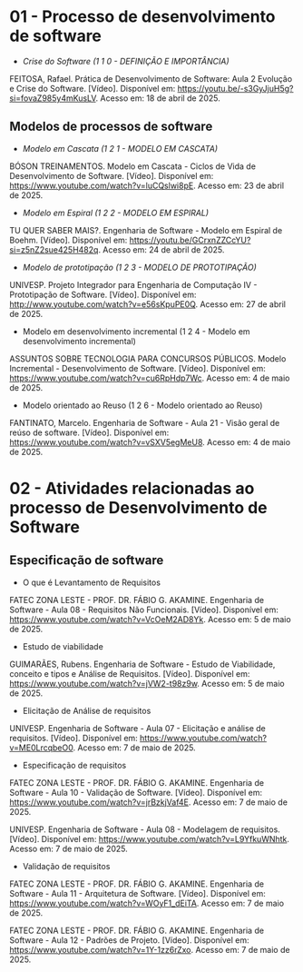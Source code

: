 # 01 - Processo de desenvolvimento de software

- *Crise do Software (1 1 0 - DEFINIÇÃO E IMPORTÂNCIA)*

FEITOSA, Rafael. Prática de Desenvolvimento de Software: Aula 2 Evolução e Crise do Software. [Vídeo]. Disponível em: https://youtu.be/-s3GyJjuH5g?si=fovaZ985y4mKusLV. Acesso em: 18 de abril de 2025.


## Modelos de processos de software

- *Modelo em Cascata (1 2 1 - MODELO EM CASCATA)*

BÓSON TREINAMENTOS. Modelo em Cascata - Ciclos de Vida de Desenvolvimento de Software. [Vídeo]. Disponível em: https://www.youtube.com/watch?v=luCQslwi8pE. Acesso em: 23 de abril de 2025.


- *Modelo em Espiral (1 2 2 - MODELO EM ESPIRAL)*

TU QUER SABER MAIS?. Engenharia de Software - Modelo em Espiral de Boehm. [Vídeo]. Disponível em: https://youtu.be/GCrxnZZCcYU?si=z5nZ2sue425H482q. Acesso em: 24 de abril de 2025.


- *Modelo de prototipação (1 2 3 - MODELO DE PROTOTIPAÇÃO)*

UNIVESP. Projeto Integrador para Engenharia de Computação IV - Prototipação de Software. [Vídeo]. Disponível em: http://www.youtube.com/watch?v=e56sKpuPE0Q. Acesso em: 27 de abril de 2025.


- Modelo em desenvolvimento incremental (1 2 4 - Modelo em desenvolvimento incremental)

ASSUNTOS SOBRE TECNOLOGIA PARA CONCURSOS PÚBLICOS. Modelo Incremental - Desenvolvimento de Software. [Vídeo]. Disponível em: https://www.youtube.com/watch?v=cu6RpHdp7Wc. Acesso em: 4 de maio de 2025.


- Modelo orientado ao Reuso (1 2 6 - Modelo orientado ao Reuso)

FANTINATO, Marcelo. Engenharia de Software - Aula 21 - Visão geral de reúso de software. [Vídeo]. Disponível em: https://www.youtube.com/watch?v=vSXV5egMeU8. Acesso em: 4 de maio de 2025.


# 02 - Atividades relacionadas ao processo de Desenvolvimento de Software

## Especificação de software

- O que é Levantamento de Requisitos

FATEC ZONA LESTE - PROF. DR. FÁBIO G. AKAMINE. Engenharia de Software - Aula 08 - Requisitos Não Funcionais. [Vídeo]. Disponível em: https://www.youtube.com/watch?v=VcOeM2AD8Yk. Acesso em: 5 de maio de 2025.


- Estudo de viabilidade
  
GUIMARÃES, Rubens. Engenharia de Software - Estudo de Viabilidade, conceito e tipos e Análise de Requisitos. [Vídeo]. Disponível em: https://www.youtube.com/watch?v=jVW2-t98z9w. Acesso em: 5 de maio de 2025.


- Elicitação de Análise de requisitos

UNIVESP. Engenharia de Software - Aula 07 - Elicitação e análise de requisitos. [Vídeo]. Disponível em: https://www.youtube.com/watch?v=ME0LrcqbeO0. Acesso em: 7 de maio de 2025.


- Especificação de requisitos

FATEC ZONA LESTE - PROF. DR. FÁBIO G. AKAMINE. Engenharia de Software - Aula 10 - Validação de Software. [Vídeo]. Disponível em: https://www.youtube.com/watch?v=jrBzkjVaf4E. Acesso em: 7 de maio de 2025.

UNIVESP. Engenharia de Software - Aula 08 - Modelagem de requisitos. [Vídeo]. Disponível em: https://www.youtube.com/watch?v=L9YfkuWNhtk. Acesso em: 7 de maio de 2025.


- Validação de requisitos

FATEC ZONA LESTE - PROF. DR. FÁBIO G. AKAMINE. Engenharia de Software - Aula 11 - Arquitetura de Software. [Vídeo]. Disponível em: https://www.youtube.com/watch?v=WOyF1_dEiTA. Acesso em: 7 de maio de 2025.

FATEC ZONA LESTE - PROF. DR. FÁBIO G. AKAMINE. Engenharia de Software - Aula 12 - Padrões de Projeto. [Vídeo]. Disponível em: https://www.youtube.com/watch?v=1Y-1zz6rZxo. Acesso em: 7 de maio de 2025.
